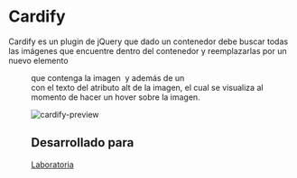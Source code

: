 # Cardify

Cardify es un plugin de jQuery que dado un contenedor debe buscar todas las imágenes que encuentre dentro del contenedor y reemplazarlas por un nuevo elemento <figure> que contenga la imagen <img> y además de un <figcaption> con el texto del atributo alt de la imagen, el cual se visualiza al momento de hacer un hover sobre la imagen.

![cardify-preview](https://user-images.githubusercontent.com/32296142/36373416-176e07ca-1536-11e8-918d-e2c1ccb8f78a.png)

## Desarrollado para 
[Laboratoria](http://www.laboratoria.la/)